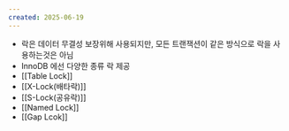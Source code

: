 ```yaml
---
created: 2025-06-19
---
```

- 락은 데이터 무결성 보장위해 사용되지만, 모든 트랜잭션이 같은 방식으로 락을 사용하는것은 아님
- InnoDB 에선 다양한 종류 락 제공
- [[Table Lock]]
- [[X-Lock(배타락)]]
- [[S-Lock(공유락)]]
- [[Named Lock]]
- [[Gap Lcok]]

